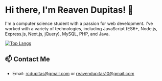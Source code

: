 # Hi there, I'm Reaven Dupitas! 👋

I'm a computer science student with a passion for web development. I've worked with a variety of technologies, including JavaScript (ES6+, Node.js, Express.js, Next.js, jQuery), MySQL, PHP, and Java.

[![Top Langs](https://github-readme-stats.vercel.app/api/top-langs/?username=u-Kuro&layout=compact&theme=radical)](https://github.com/u-Kuro)

## 📫 Contact Me

- Email: rcdupitas@gmail.com or reavendupitas10@gmail.com

